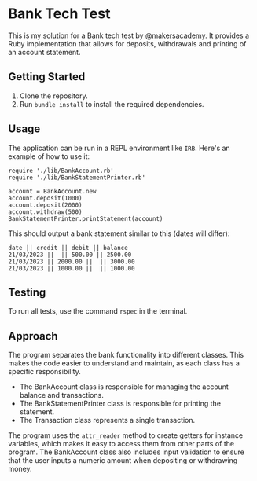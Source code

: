 # Bank Tech Test

This is my solution for a Bank tech test by [@makersacademy](https://github.com/makersacademy). It provides a Ruby implementation that allows for deposits, withdrawals and printing of an account statement.

## Getting Started
1. Clone the repository.
2. Run `bundle install` to install the required dependencies.

## Usage
The application can be run in a REPL environment like `IRB`. Here's an example of how to use it:

```
require './lib/BankAccount.rb'
require './lib/BankStatementPrinter.rb'

account = BankAccount.new
account.deposit(1000)
account.deposit(2000)
account.withdraw(500)
BankStatementPrinter.printStatement(account)
```

This should output a bank statement similar to this (dates will differ):

```
date || credit || debit || balance
21/03/2023 ||  || 500.00 || 2500.00
21/03/2023 || 2000.00 ||  || 3000.00
21/03/2023 || 1000.00 ||  || 1000.00
```

## Testing
To run all tests, use the command `rspec` in the terminal.

## Approach
The program separates the bank functionality into different classes. This makes the code easier to understand and maintain, as each class has a specific responsibility. 

- The BankAccount class is responsible for managing the account balance and transactions.
- The BankStatementPrinter class is responsible for printing the statement.
- The Transaction class represents a single transaction.

The program uses the `attr_reader` method to create getters for instance variables, which makes it easy to access them from other parts of the program. The BankAccount class also includes input validation to ensure that the user inputs a numeric amount when depositing or withdrawing money.